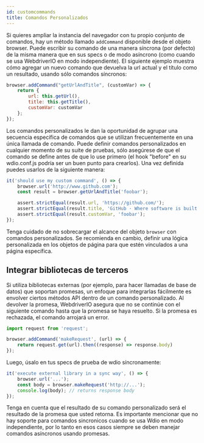 ```yaml
---
id: customcommands
title: Comandos Personalizados
---
```


Si quieres ampliar la instancia del navegador con tu propio conjunto de comandos, hay un método llamado `addCommand` disponible desde el objeto browser. Puede escribir su comando de una manera síncrona (por defecto) de la misma manera que en sus specs o de modo asíncrono (como cuando se usa WebdriverIO en modo independiente). El siguiente ejemplo muestra cómo agregar un nuevo comando que devuelva la url actual y el título como un resultado, usando sólo comandos síncronos:

```js
browser.addCommand("getUrlAndTitle", (customVar) => {
    return {
        url: this.getUrl(),
        title: this.getTitle(),
        customVar: customVar
    };
});
```

Los comandos personalizados le dan la oportunidad de agrupar una secuencia específica de comandos que se utilizan frecuentemente en una única llamada de comando. Puede definir comandos personalizados en cualquier momento de su suite de pruebas, sólo asegúrese de que el comando se define antes de que lo use primero (el hook "before" en su wdio.conf.js podría ser un buen punto para crearlos). Una vez definida puedes usarlos de la siguiente manera:

```js
it('should use my custom command', () => {
    browser.url('http://www.github.com');
    const result = browser.getUrlAndTitle('foobar');

    assert.strictEqual(result.url, 'https://github.com/');
    assert.strictEqual(result.title, 'GitHub · Where software is built');
    assert.strictEqual(result.customVar, 'foobar');
});
```

Tenga cuidado de no sobrecargar el alcance del objeto `browser` con comandos personalizados. Se recomienda en cambio, definir una lógica personalizada en los objetos de página para que estén vinculados a una página específica.

## Integrar bibliotecas de terceros

Si utiliza bibliotecas externas (por ejemplo, para hacer llamadas de base de datos) que soportan promesas, un enfoque para integrarlas fácilmente es envolver ciertos métodos API dentro de un comando personalizado. Al devolver la promesa, WebdriverIO asegura que no se continúe con el siguiente comando hasta que la promesa se haya resuelto. Si la promesa es rechazada, el comando arrojará un error.

```js
import request from 'request';

browser.addCommand('makeRequest', (url) => {
    return request.get(url).then((response) => response.body)
});
```

Luego, úsalo en tus specs de prueba de wdio síncronamente:

```js
it('execute external library in a sync way', () => {
    browser.url('...');
    const body = browser.makeRequest('http://...');
    console.log(body); // returns response body
});
```

Tenga en cuenta que el resultado de su comando personalizado será el resultado de la promesa que usted retorna. Es importante mencionar que no hay soporte para comandos sincronicos cuando se usa Wdio en modo independiente, por lo tanto en esos casos siempre se deben manejar comandos asíncronos usando promesas.